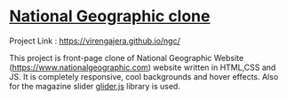 # [National Geographic clone](NGC)

Project Link : https://virengajera.github.io/ngc/

This project is front-page clone of National Geographic Website (https://www.nationalgeographic.com) website written in HTML,CSS and JS. It is completely responsive, cool backgrounds and hover effects. Also for the magazine slider [glider.js](https://github.com/NickPiscitelli/Glider.js) library is used.
